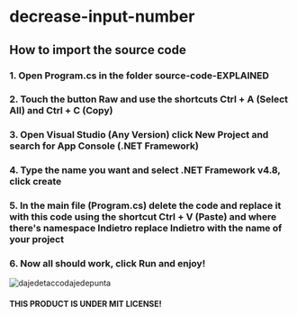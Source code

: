 # decrease-input-number
## How to import the source code
### 1. Open Program.cs in the folder source-code-EXPLAINED
### 2. Touch the button Raw and use the shortcuts Ctrl + A (Select All) and Ctrl + C (Copy)
### 3. Open Visual Studio (Any Version) click New Project and search for App Console (.NET Framework)
### 4. Type the name you want and select .NET Framework v4.8, click create
### 5. In the main file (Program.cs) delete the code and replace it with this code using the shortcut Ctrl + V (Paste) and where there's namespace Indietro replace                      Indietro with the name of your project
### 6. Now all should work, click Run and enjoy!
![dajedetaccodajedepunta](https://www.accademiapnl.com/wp-content/uploads/2018/10/cosa-e-la-programmazione-neuro-linguistica.jpg)


#### THIS PRODUCT IS UNDER MIT LICENSE!
